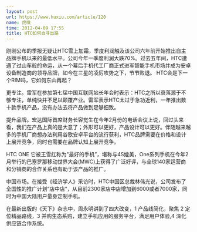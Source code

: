 ```yaml
---
layout: post
url: https://www.huxiu.com/article/120
name: 虎嗅
time: 2012-04-09 17:55
title: HTC如何自寻出路
---
```

刚刚公布的季报无疑让HTC雪上加霜，季度利润触及该公司六年前开始推出自主品牌手机以来的最低水平。公司今年一季度利润大跌70%。过去五年间，HTC遭遇了过山车般的命运，从一个幕后手机代工厂商正式进军智能手机市场并成为安卓设备制造商的领导品牌，如今在三星的凌厉攻势之下，节节败退。 HTC会是下一个RIM吗，它如何东山再起？

更专注。雷军在参加第七届中国互联网站长年会时表示：HTC之所以衰落源于不够专注，单纯快并不足以颠覆产业。雷军表示HTC太过于急功近利，一年推出数十款手机产品，没有办法去将产品做到足够细致。

提升品牌。宏达国际首席财务长容觉生在今年2月份的电话会议上说，回过头来看，我们在产品上真的是大意了；外形可以更好，产品设计可以更好。伴随越来越多的手机厂商想办法利用谷歌安卓平台的流行获利，HTC品牌需要在价格和设计上展开竞争，同时也需要在品牌认知上展开竞争。

HTC ONE 它被王雪红称为"最好的手机”，堪称与4S媲美，One系列手机在今年2月举行的巴塞罗那移动世界大会(MWC)上获得了广泛好评，与全球140家运营商和分销商的合作关系也有助于该产品的推广。

中国市场。在接受《经济学人》采访时，HTC中国区总裁林伟光说，公司发布了全国性的推广计划“店中店”，从目前2300家店中店增加到6000或者7000家，同时为中国大陆用户量身定制手机。

在最新出版的《天下》杂志中，周永明讲到了四大改变，1 产品线简化，聚焦 2 定位精品路线，3 并购生态系购，建立手机应用的服务平台，满足用户体验,4 深化供应链合作系统。

